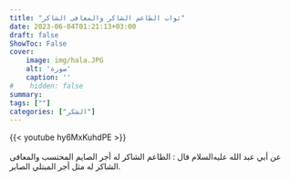 ```yaml
---
title: "ثواب الطاعم الشاكر والمعافى الشاكر"
date: 2023-06-04T01:21:13+03:00
draft: false
ShowToc: False
cover:
    image: img/hala.JPG
    alt: 'صورة'
    caption: ''
#    hidden: false
summary: 
tags: [""]
categories: ["الشكر"]
---
```

{{< youtube hy6MxKuhdPE >}}  
 <br>
عن أبي عبد الله عليه‌السلام قال : الطاعم الشاكر
له أجر الصايم المحتسب والمعافى الشاكر له مثل أجر المبتلي الصابر.


